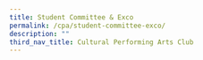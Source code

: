 ```yaml
---
title: Student Committee & Exco
permalink: /cpa/student-committee-exco/
description: ""
third_nav_title: Cultural Performing Arts Club
---
```

